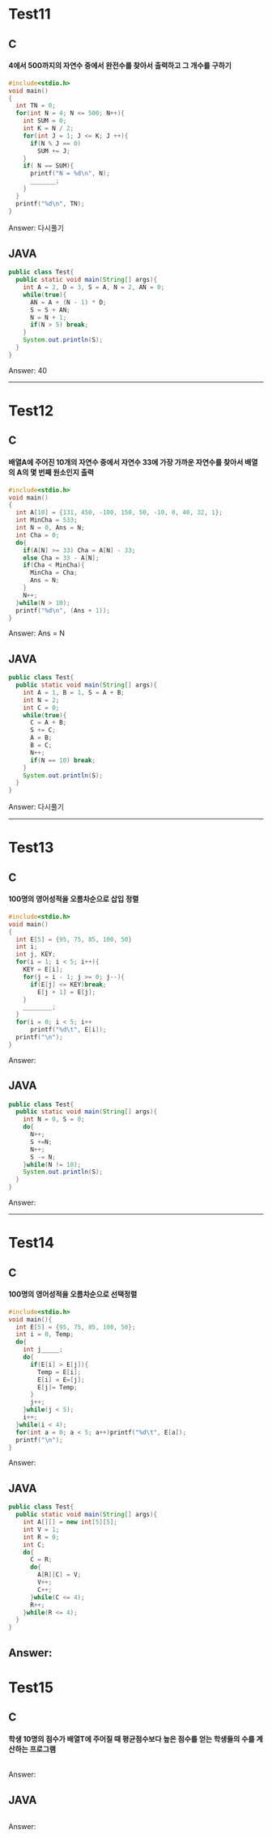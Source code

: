 # Test11
## C
#### 4에서 500까지의 자연수 중에서 완전수를 찾아서 출력하고 그 개수를 구하기
```.c
#include<stdio.h>
void main()
{
  int TN = 0;
  for(int N = 4; N <= 500; N++){
    int SUM = 0;
    int K = N / 2;
    for(int J = 1; J <= K; J ++){
      if(N % J == 0)
        SUM += J;
    }
    if( N == SUM){
      printf("N = %d\n", N);
      _______;
    }
  }
  printf("%d\n", TN);
}
```
Answer: 다시풀기
## JAVA
```.java
public class Test{
  public static void main(String[] args){
    int A = 2, D = 3, S = A, N = 2, AN = 0;
    while(true){
      AN = A + (N - 1) * D;
      S = S + AN;
      N = N + 1;
      if(N > 5) break;
    }
    System.out.println(S);
  }
}
```
Answer: 40

----
# Test12
## C
#### 배열A에 주어진 10개의 자연수 중에서 자연수 33에 가장 가까운 자연수를 찾아서 배열의 A의 몇 번째 원소인지 출력
```.c
#include<stdio.h>
void main()
{
  int A[10] = {131, 450, -100, 150, 50, -10, 0, 40, 32, 1};
  int MinCha = 533;
  int N = 0, Ans = N;
  int Cha = 0;
  do{
    if(A[N] >= 33) Cha = A[N] - 33;
    else Cha = 33 - A[N];
    if(Cha < MinCha){
      MinCha = Cha;
      Ans = N;
    } 
    N++;
  }while(N > 10);
  printf("%d\n", (Ans + 1));
}
```
Answer: Ans = N
## JAVA
```.java
public class Test{
  public static void main(String[] args){
    int A = 1, B = 1, S = A + B;
    int N = 2;
    int C = 0;
    while(true){
      C = A + B;
      S += C;
      A = B;
      B = C;
      N++;
      if(N == 10) break;
    } 
    System.out.println(S);
  }
}
```
Answer: 다시풀기

----
# Test13
## C
#### 100명의 영어성적을 오름차순으로 삽입 정렬
```.c
#include<stdio.h>
void main()
{
  int E[5] = {95, 75, 85, 100, 50}
  int i;
  int j, KEY;
  for(i = 1; i < 5; i++){
    KEY = E[i];
    for(j = i - 1; j >= 0; j--){
      if(E[j] <= KEY)break;
        E[j + 1] = E[j];
    }
    ________;
  }
  for(i = 0; i < 5; i++
      printf("%d\t", E[i]);
  printf("\n");
}
```
Answer:
## JAVA
```.java
public class Test{
  public static void main(String[] args){
    int N = 0, S = 0;
    do{
      N++;
      S +=N;
      N++;
      S -= N;
    }while(N != 10);
    System.out.println(S);
  }
}
```
Answer:

----
# Test14
## C
#### 100명의 영어성적을 오름차순으로 선택정렬
```.c
#include<stdio.h>
void main(){
  int E[5] = {95, 75, 85, 100, 50};
  int i = 0, Temp;
  do{
    int j_____;
    do{
      if(E[i] > E[j]){
        Temp = E[i];
        E[i] = E=[j];
        E[j]= Temp;
      }
      j++;
    }while(j < 5);
    i++;
  }while(i < 4);
  for(int a = 0; a < 5; a++)printf("%d\t", E[a]);
  printf("\n");
}
```
Answer:
## JAVA
```.java
public class Test{
  public static void main(String[] args){
    int A[][] = new int[5][5];
    int V = 1;
    int R = 0;
    int C;
    do{
      C = R;
      do{
        A[R][C] = V;
        V++;
        C++;
      }while(C <= 4);
      R++;
    }while(R <= 4);
  }
}
```
Answer:
----
# Test15
## C
#### 학생 10명의 점수가 배열T에 주어질 때 평균점수보다 높은 점수를 얻는 학생들의 수를 계산하는 프로그램
```.c

```
Answer:
## JAVA
```.java

```
Answer:
